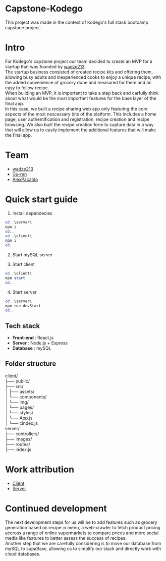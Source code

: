 # Capstone-Kodego

This project was made in the context of Kodego's full stack bootcamp capstone project.

# Intro

For Kodego's capstone project our team decided to create an MVP for a startup that was founded by [wadze213](https://github.com/wadze213).  
The startup business consisted of created recipe kits and offering them, allowing busy adults and inexperienced cooks to enjoy a unique recipe, with the added convenience of grocery done and measured for them and an easy to follow recipe.  
When building an MVP, it is important to take a step back and carfully think about what would be the most important features for the base layer of the final app.  
In this case, we built a recipe sharing web app only featuring the core aspects of the most nescessary bits of the platform. This includes a home page, user authentification and registration, recipe creation and recipe browsing. We also built the recipe creation form to capture data in a way that will allow us to easily implement the additional features that will make the final app.  

# Team

- [wadze213](https://github.com/wadze213)
- [Gu-ren](https://github.com/Gu-ren)
- [AlexPacaldo](https://github.com/AlexPacaldo)

# Quick start guide

1. Install dependecies 

```powershell
cd .\server\
npm i 
cd..
cd .\client\
npm i
cd..
```

2. Start mySQL server

3. Start client

```powershell
cd .\client\
npm start
cd..
```

4. Start server

```powershell
cd .\server\
npm run devStart
cd..
```

## Tech stack

- **Front-end** : React.js 
- **Server** : Node.js + Express
- **Database** : mySQL

## Folder structure

client/  
├── public/  
├── src/  
│   ├── assets/  
│   └── components/  
│   └── img/  
│   └── pages/  
│   └── styles/  
│   └── App.js  
│   └── cindex.js  
server/  
├── controllers/  
├── images/  
├── routes/  
├── index.js  

# Work attribution 

- [Client](https://github.com/wadze213/Capstone-Kodego/blob/main/client/README.md)
- [Server](https://github.com/wadze213/Capstone-Kodego/blob/main/server/README.md)

# Continued development 

The next development steps for us will be to add features such as grocery generation based on recipe in menu, a web-crawler to fetch product pricing accross a range of online supermarkets to compare prices and more social media like features to better assess the success of recipes.  
Another step that we are carefully considering is to move our database from mySQL to supaBase, allowing us to simplify our stack and directly work with cloud databases.  